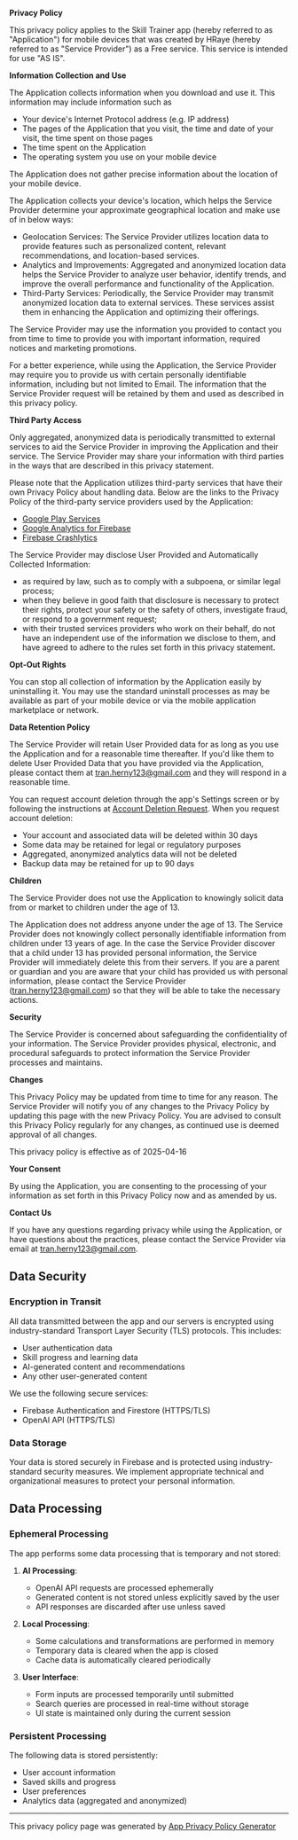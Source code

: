 **Privacy Policy**

This privacy policy applies to the Skill Trainer app (hereby referred to as "Application") for mobile devices that was created by HRaye (hereby referred to as "Service Provider") as a Free service. This service is intended for use "AS IS".

**Information Collection and Use**

The Application collects information when you download and use it. This information may include information such as

*   Your device's Internet Protocol address (e.g. IP address)
*   The pages of the Application that you visit, the time and date of your visit, the time spent on those pages
*   The time spent on the Application
*   The operating system you use on your mobile device

The Application does not gather precise information about the location of your mobile device.

The Application collects your device's location, which helps the Service Provider determine your approximate geographical location and make use of in below ways:

*   Geolocation Services: The Service Provider utilizes location data to provide features such as personalized content, relevant recommendations, and location-based services.
*   Analytics and Improvements: Aggregated and anonymized location data helps the Service Provider to analyze user behavior, identify trends, and improve the overall performance and functionality of the Application.
*   Third-Party Services: Periodically, the Service Provider may transmit anonymized location data to external services. These services assist them in enhancing the Application and optimizing their offerings.

The Service Provider may use the information you provided to contact you from time to time to provide you with important information, required notices and marketing promotions.

For a better experience, while using the Application, the Service Provider may require you to provide us with certain personally identifiable information, including but not limited to Email. The information that the Service Provider request will be retained by them and used as described in this privacy policy.

**Third Party Access**

Only aggregated, anonymized data is periodically transmitted to external services to aid the Service Provider in improving the Application and their service. The Service Provider may share your information with third parties in the ways that are described in this privacy statement.

Please note that the Application utilizes third-party services that have their own Privacy Policy about handling data. Below are the links to the Privacy Policy of the third-party service providers used by the Application:

*   [Google Play Services](https://www.google.com/policies/privacy/)
*   [Google Analytics for Firebase](https://firebase.google.com/support/privacy)
*   [Firebase Crashlytics](https://firebase.google.com/support/privacy/)

The Service Provider may disclose User Provided and Automatically Collected Information:

*   as required by law, such as to comply with a subpoena, or similar legal process;
*   when they believe in good faith that disclosure is necessary to protect their rights, protect your safety or the safety of others, investigate fraud, or respond to a government request;
*   with their trusted services providers who work on their behalf, do not have an independent use of the information we disclose to them, and have agreed to adhere to the rules set forth in this privacy statement.

**Opt-Out Rights**

You can stop all collection of information by the Application easily by uninstalling it. You may use the standard uninstall processes as may be available as part of your mobile device or via the mobile application marketplace or network.

**Data Retention Policy**

The Service Provider will retain User Provided data for as long as you use the Application and for a reasonable time thereafter. If you'd like them to delete User Provided Data that you have provided via the Application, please contact them at tran.herny123@gmail.com and they will respond in a reasonable time.

You can request account deletion through the app's Settings screen or by following the instructions at [Account Deletion Request](ACCOUNT_DELETION.md). When you request account deletion:

- Your account and associated data will be deleted within 30 days
- Some data may be retained for legal or regulatory purposes
- Aggregated, anonymized analytics data will not be deleted
- Backup data may be retained for up to 90 days

**Children**

The Service Provider does not use the Application to knowingly solicit data from or market to children under the age of 13.

The Application does not address anyone under the age of 13. The Service Provider does not knowingly collect personally identifiable information from children under 13 years of age. In the case the Service Provider discover that a child under 13 has provided personal information, the Service Provider will immediately delete this from their servers. If you are a parent or guardian and you are aware that your child has provided us with personal information, please contact the Service Provider (tran.herny123@gmail.com) so that they will be able to take the necessary actions.

**Security**

The Service Provider is concerned about safeguarding the confidentiality of your information. The Service Provider provides physical, electronic, and procedural safeguards to protect information the Service Provider processes and maintains.

**Changes**

This Privacy Policy may be updated from time to time for any reason. The Service Provider will notify you of any changes to the Privacy Policy by updating this page with the new Privacy Policy. You are advised to consult this Privacy Policy regularly for any changes, as continued use is deemed approval of all changes.

This privacy policy is effective as of 2025-04-16

**Your Consent**

By using the Application, you are consenting to the processing of your information as set forth in this Privacy Policy now and as amended by us.

**Contact Us**

If you have any questions regarding privacy while using the Application, or have questions about the practices, please contact the Service Provider via email at tran.herny123@gmail.com.

## Data Security

### Encryption in Transit
All data transmitted between the app and our servers is encrypted using industry-standard Transport Layer Security (TLS) protocols. This includes:
- User authentication data
- Skill progress and learning data
- AI-generated content and recommendations
- Any other user-generated content

We use the following secure services:
- Firebase Authentication and Firestore (HTTPS/TLS)
- OpenAI API (HTTPS/TLS)

### Data Storage
Your data is stored securely in Firebase and is protected using industry-standard security measures. We implement appropriate technical and organizational measures to protect your personal information.

## Data Processing

### Ephemeral Processing
The app performs some data processing that is temporary and not stored:

1. **AI Processing**:
   - OpenAI API requests are processed ephemerally
   - Generated content is not stored unless explicitly saved by the user
   - API responses are discarded after use unless saved

2. **Local Processing**:
   - Some calculations and transformations are performed in memory
   - Temporary data is cleared when the app is closed
   - Cache data is automatically cleared periodically

3. **User Interface**:
   - Form inputs are processed temporarily until submitted
   - Search queries are processed in real-time without storage
   - UI state is maintained only during the current session

### Persistent Processing
The following data is stored persistently:
- User account information
- Saved skills and progress
- User preferences
- Analytics data (aggregated and anonymized)

* * *

This privacy policy page was generated by [App Privacy Policy Generator](https://app-privacy-policy-generator.nisrulz.com/)